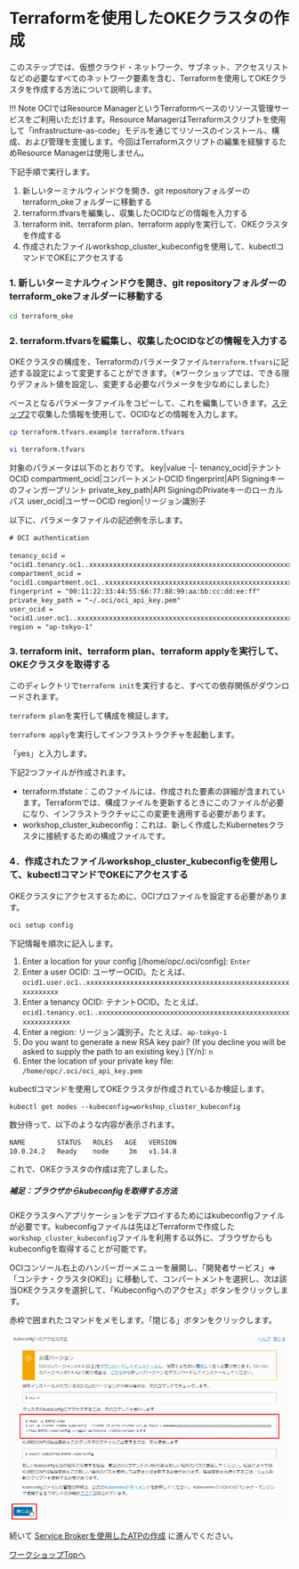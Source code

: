 Terraformを使用したOKEクラスタの作成
=====

このステップでは、仮想クラウド・ネットワーク、サブネット、アクセスリストなどの必要なすべてのネットワーク要素を含む、Terraformを使用してOKEクラスタを作成する方法について説明します。

!!! Note
    OCIではResource ManagerというTerraformベースのリソース管理サービスをご利用いただけます。Resource ManagerはTerraformスクリプトを使用して「infrastructure-as-code」モデルを通じてリソースのインストール、構成、および管理を支援します。今回はTerraformスクリプトの編集を経験するためResource Managerは使用しません。

下記手順で実行します。

1. 新しいターミナルウィンドウを開き、git repositoryフォルダーのterraform_okeフォルダーに移動する
2. terraform.tfvarsを編集し、収集したOCIDなどの情報を入力する
3. terraform init、terraform plan、terraform applyを実行して、OKEクラスタを作成する
4. 作成されたファイルworkshop_cluster_kubeconfigを使用して、kubectlコマンドでOKEにアクセスする

### 1. 新しいターミナルウィンドウを開き、git repositoryフォルダーのterraform_okeフォルダーに移動する

```sh
cd terraform_oke
```

### 2. terraform.tfvarsを編集し、収集したOCIDなどの情報を入力する

OKEクラスタの構成を、Terraformのパラメータファイル``terraform.tfvars``に記述する設定によって変更することができます。（※ワークショップでは、できる限りデフォルト値を設定し、変更する必要なパラメータを少なめにしました）

ベースとなるパラメータファイルをコピーして、これを編集していきます。[ステップ2](WorkshopGuide200GatherInformation.md)で収集した情報を使用して、OCIDなどの情報を入力します。

```sh
cp terraform.tfvars.example terraform.tfvars
```
```sh
vi terraform.tfvars
```

対象のパラメータは以下のとおりです。
key|value
-|-
tenancy_ocid|テナントOCID
compartment_ocid|コンパートメントOCID
fingerprint|API Signingキーのフィンガープリント
private_key_path|API SigningのPrivateキーのローカルパス
user_ocid|ユーザーOCID
region|リージョン識別子

以下に、パラメータファイルの記述例を示します。

```properties
# OCI authentication

tenancy_ocid = "ocid1.tenancy.oc1..xxxxxxxxxxxxxxxxxxxxxxxxxxxxxxxxxxxxxxxxxxxxxxxxxxxxxxxxxxxx"
compartment_ocid = "ocid1.compartment.oc1..xxxxxxxxxxxxxxxxxxxxxxxxxxxxxxxxxxxxxxxxxxxxxxxxxxxxxxxxxxxx"
fingerprint = "00:11:22:33:44:55:66:77:88:99:aa:bb:cc:dd:ee:ff"
private_key_path = "~/.oci/oci_api_key.pem"
user_ocid = "ocid1.user.oc1..xxxxxxxxxxxxxxxxxxxxxxxxxxxxxxxxxxxxxxxxxxxxxxxxxxxxxxxxxxxx"
region = "ap-tokyo-1"
```

### 3. terraform init、terraform plan、terraform applyを実行して、OKEクラスタを取得する

このディレクトリで`terraform init`を実行すると、すべての依存関係がダウンロードされます。

`terraform plan`を実行して構成を検証します。

`terraform apply`を実行してインフラストラクチャを起動します。

「yes」と入力します。

下記2つファイルが作成されます。

+ terraform.tfstate：このファイルには、作成された要素の詳細が含まれています。Terraformでは、構成ファイルを更新するときにこのファイルが必要になり、インフラストラクチャにこの変更を適用する必要があります。
+ workshop_cluster_kubeconfig：これは、新しく作成したKubernetesクラスタに接続するための構成ファイルです。

### 4．作成されたファイルworkshop_cluster_kubeconfigを使用して、kubectlコマンドでOKEにアクセスする

OKEクラスタにアクセスするために、OCIプロファイルを設定する必要があります。

```sh
oci setup config
```

下記情報を順次に記入します。

1. Enter a location for your config [/home/opc/.oci/config]:  `Enter`
2. Enter a user OCID: ユーザーOCID。たとえば、`ocid1.user.oc1..xxxxxxxxxxxxxxxxxxxxxxxxxxxxxxxxxxxxxxxxxxxxxxxxxxxxxxxxxxxx`
3. Enter a tenancy OCID: テナントOCID。たとえば、`ocid1.tenancy.oc1..xxxxxxxxxxxxxxxxxxxxxxxxxxxxxxxxxxxxxxxxxxxxxxxxxxxxxxxxxxxx`
4. Enter a region: リージョン識別子。たとえば、`ap-tokyo-1`
5. Do you want to generate a new RSA key pair? (If you decline you will be asked to supply the path to an existing key.) [Y/n]: `n`
6. Enter the location of your private key file: `/home/opc/.oci/oci_api_key.pem`



kubectlコマンドを使用してOKEクラスタが作成されているか検証します。

```
kubectl get nodes --kubeconfig=workshop_cluster_kubeconfig
```

数分待って、以下のような内容が表示されます。

```
NAME        STATUS   ROLES   AGE   VERSION
10.0.24.2   Ready    node     3m   v1.14.8
```

これで、OKEクラスタの作成は完了しました。

##### 補足：ブラウザからkubeconfigを取得する方法

OKEクラスタへアプリケーションをデプロイするためにはkubeconfigファイルが必要です。kubeconfigファイルは先ほどTerraformで作成した`workshop_cluster_kubeconfig`ファイルを利用する以外に、ブラウザからもkubeconfigを取得することが可能です。

OCIコンソール右上のハンバーガーメニューを展開し、「開発者サービス」⇒「コンテナ・クラスタ(OKE)」に移動して、コンパートメントを選択し、次は該当OKEクラスタを選択して、「Kubeconfigへのアクセス」ボタンをクリックします。

赤枠で囲まれたコマンドをメモします。「閉じる」ボタンをクリックします。

![](images/1220.jpg "")

続いて [Service Brokerを使用したATPの作成](WorkshopGuide600ProvisionATPDatabase.md) に進んでください。

[ワークショップTopへ](../README.md)
